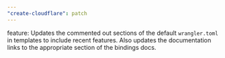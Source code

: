 ```yaml
---
"create-cloudflare": patch
---
```


feature: Updates the commented out sections of the default `wrangler.toml` in templates to include recent features. Also updates the documentation links to the appropriate section of the bindings docs.
